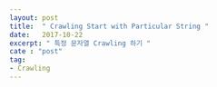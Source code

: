 ```yaml
---
layout: post
title:  " Crawling Start with Particular String "
date:   2017-10-22
excerpt: " 특정 문자열 Crawling 하기 "
cate : "post"
tag:
- Crawling
---
```


